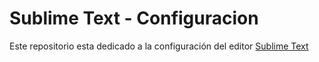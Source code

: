 # Sublime Text - Configuracion

Este repositorio esta dedicado a la configuración del editor [Sublime Text](https://www.sublimetext.com/)